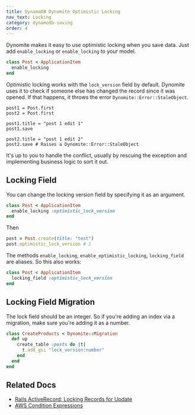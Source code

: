 ```yaml
---
title: DynamoDB Dynomite Optimistic Locking
nav_text: Locking
category: dynamodb-saving
order: 4
---
```


Dynomite makes it easy to use optimistic locking when you save data. Just add `enable_locking` or `enable_locking` to your model.

```ruby
class Post < ApplicationItem
  enable_locking
end
```

Optimistic locking works with the `lock_version` field by default. Dynomite uses it to check if someone else has changed the record since it was opened. If that happens, it throws the error `Dynomite::Error::StaleObject`.

```
post1 = Post.first
post2 = Post.first

post1.title = "post 1 edit 1"
post1.save

post2.title = "post 1 edit 2"
post2.save # Raises a Dynomite::Error::StaleObject
```

It's up to you to handle the conflict, usually by rescuing the exception and implementing business logic to sort it out.

## Locking Field

You can change the locking version field by specifying it as an argument.

```ruby
class Post < ApplicationItem
  enable_locking :optimistic_lock_version
end
```

Then

```ruby
post = Post.create(title: "test")
post.optimistic_lock_version # 1
```

The methods `enable_locking`, `enable_optimistic_locking`, `locking_field` are aliases. So this also works:

```ruby
class Post < ApplicationItem
  locking_field :optimistic_lock_version
end
```

## Locking Field Migration

The lock field should be an integer. So if you're adding an index via a migration, make sure you're adding it as a number.

```ruby
class CreateProducts < Dynomite::Migration
  def up
    create_table :posts do |t|
      t.add_gsi "lock_version:number"
    end
  end
end
```

## Related Docs

* [Rails ActiveRecord: Locking Records for Update](https://guides.rubyonrails.org/active_record_querying.html#locking-records-for-update)
* [AWS Condition Expressions](https://docs.aws.amazon.com/amazondynamodb/latest/developerguide/Expressions.ConditionExpressions.html)
